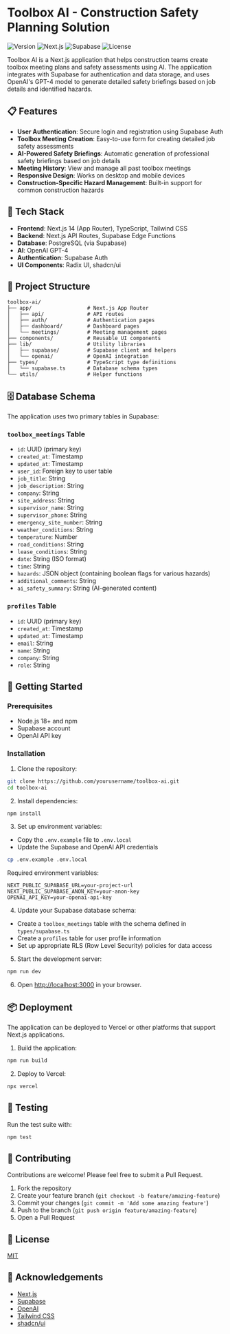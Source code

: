 # Toolbox AI - Construction Safety Planning Solution

![Version](https://img.shields.io/badge/version-1.0.0-blue)
![Next.js](https://img.shields.io/badge/Next.js-14-black)
![Supabase](https://img.shields.io/badge/Supabase-latest-green)
![License](https://img.shields.io/badge/license-MIT-yellow)

Toolbox AI is a Next.js application that helps construction teams create toolbox meeting plans and safety assessments using AI. The application integrates with Supabase for authentication and data storage, and uses OpenAI's GPT-4 model to generate detailed safety briefings based on job details and identified hazards.

## 📋 Features

- **User Authentication**: Secure login and registration using Supabase Auth
- **Toolbox Meeting Creation**: Easy-to-use form for creating detailed job safety assessments
- **AI-Powered Safety Briefings**: Automatic generation of professional safety briefings based on job details
- **Meeting History**: View and manage all past toolbox meetings
- **Responsive Design**: Works on desktop and mobile devices
- **Construction-Specific Hazard Management**: Built-in support for common construction hazards

## 🔧 Tech Stack

- **Frontend**: Next.js 14 (App Router), TypeScript, Tailwind CSS
- **Backend**: Next.js API Routes, Supabase Edge Functions
- **Database**: PostgreSQL (via Supabase)
- **AI**: OpenAI GPT-4
- **Authentication**: Supabase Auth
- **UI Components**: Radix UI, shadcn/ui

## 📁 Project Structure

```
toolbox-ai/
├── app/                  # Next.js App Router
│   ├── api/              # API routes
│   ├── auth/             # Authentication pages  
│   ├── dashboard/        # Dashboard pages
│   └── meetings/         # Meeting management pages
├── components/           # Reusable UI components
├── lib/                  # Utility libraries
│   ├── supabase/         # Supabase client and helpers
│   └── openai/           # OpenAI integration
├── types/                # TypeScript type definitions
│   └── supabase.ts       # Database schema types
└── utils/                # Helper functions
```

## 🗄️ Database Schema

The application uses two primary tables in Supabase:

### `toolbox_meetings` Table
- `id`: UUID (primary key)
- `created_at`: Timestamp
- `updated_at`: Timestamp
- `user_id`: Foreign key to user table
- `job_title`: String
- `job_description`: String
- `company`: String
- `site_address`: String
- `supervisor_name`: String
- `supervisor_phone`: String
- `emergency_site_number`: String
- `weather_conditions`: String
- `temperature`: Number
- `road_conditions`: String
- `lease_conditions`: String
- `date`: String (ISO format)
- `time`: String
- `hazards`: JSON object (containing boolean flags for various hazards)
- `additional_comments`: String
- `ai_safety_summary`: String (AI-generated content)

### `profiles` Table
- `id`: UUID (primary key)
- `created_at`: Timestamp
- `updated_at`: Timestamp
- `email`: String
- `name`: String
- `company`: String
- `role`: String

## 🚀 Getting Started

### Prerequisites

- Node.js 18+ and npm
- Supabase account
- OpenAI API key

### Installation

1. Clone the repository:
```bash
git clone https://github.com/yourusername/toolbox-ai.git
cd toolbox-ai
```

2. Install dependencies:
```bash
npm install
```

3. Set up environment variables:
- Copy the `.env.example` file to `.env.local`
- Update the Supabase and OpenAI API credentials

```bash
cp .env.example .env.local
```

Required environment variables:
```
NEXT_PUBLIC_SUPABASE_URL=your-project-url
NEXT_PUBLIC_SUPABASE_ANON_KEY=your-anon-key
OPENAI_API_KEY=your-openai-api-key
```

4. Update your Supabase database schema:
- Create a `toolbox_meetings` table with the schema defined in `types/supabase.ts`
- Create a `profiles` table for user profile information
- Set up appropriate RLS (Row Level Security) policies for data access

5. Start the development server:
```bash
npm run dev
```

6. Open [http://localhost:3000](http://localhost:3000) in your browser.

## 📦 Deployment

The application can be deployed to Vercel or other platforms that support Next.js applications.

1. Build the application:
```bash
npm run build
```

2. Deploy to Vercel:
```bash
npx vercel
```

## 🧪 Testing

Run the test suite with:

```bash
npm test
```

## 🤝 Contributing

Contributions are welcome! Please feel free to submit a Pull Request.

1. Fork the repository
2. Create your feature branch (`git checkout -b feature/amazing-feature`)
3. Commit your changes (`git commit -m 'Add some amazing feature'`)
4. Push to the branch (`git push origin feature/amazing-feature`)
5. Open a Pull Request

## 📄 License

[MIT](LICENSE)

## 🙏 Acknowledgements

- [Next.js](https://nextjs.org/)
- [Supabase](https://supabase.io/)
- [OpenAI](https://openai.com/)
- [Tailwind CSS](https://tailwindcss.com/)
- [shadcn/ui](https://ui.shadcn.com/)
